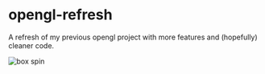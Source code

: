 # opengl-refresh
A refresh of my previous opengl project with more features and (hopefully) cleaner code.

![box spin](https://user-images.githubusercontent.com/55419973/228733426-1a8e095e-51ea-4318-8fbf-53bd668bc3ae.gif)
